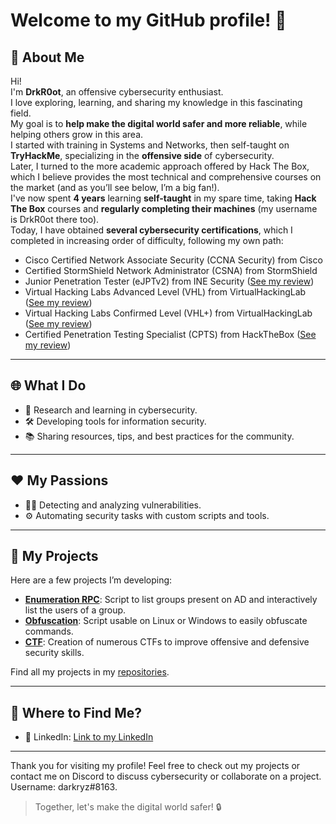 # Welcome to my GitHub profile! 👋

## 🚀 About Me
Hi!  
I'm **DrkR0ot**, an offensive cybersecurity enthusiast.  
I love exploring, learning, and sharing my knowledge in this fascinating field.  
My goal is to **help make the digital world safer and more reliable**, while helping others grow in this area.  
I started with training in Systems and Networks, then self-taught on **TryHackMe**, specializing in the **offensive side** of cybersecurity.  
Later, I turned to the more academic approach offered by Hack The Box, which I believe provides the most technical and comprehensive courses on the market (and as you’ll see below, I’m a big fan!).  
I've now spent **4 years** learning **self-taught** in my spare time, taking **Hack The Box** courses and **regularly completing their machines** (my username is DrkR0ot there too).  
Today, I have obtained **several cybersecurity certifications**, which I completed in increasing order of difficulty, following my own path:
- Cisco Certified Network Associate Security (CCNA Security) from Cisco 
- Certified StormShield Network Administrator (CSNA) from StormShield
- Junior Penetration Tester (eJPTv2) from INE Security ([See my review](https://www.linkedin.com/posts/gregoire-durand-drkr0ot_cybersecurity-pentesting-redteam-activity-7020064853155282945-7r3w))
- Virtual Hacking Labs Advanced Level (VHL) from VirtualHackingLab ([See my review](https://www.linkedin.com/posts/gregoire-durand-drkr0ot_certification-vhl-advanced-level-activity-7057792024183109632-ucQK))
- Virtual Hacking Labs Confirmed Level (VHL+) from VirtualHackingLab ([See my review](https://www.linkedin.com/posts/gregoire-durand-drkr0ot_certification-vhl-activity-7086330235389898752-2c0v))
- Certified Penetration Testing Specialist (CPTS) from HackTheBox ([See my review](https://www.linkedin.com/posts/gregoire-durand-drkr0ot_certified-penetration-testing-specialist-activity-7103439723838619648-r1b9))

---

## 🌐 What I Do
- 🔐 Research and learning in cybersecurity.
- 🛠️ Developing tools for information security.
- 📚 Sharing resources, tips, and best practices for the community.

---

## ❤️ My Passions
- 🕵️‍♂️ Detecting and analyzing vulnerabilities.
- ⚙️ Automating security tasks with custom scripts and tools.

---

## 📂 My Projects
Here are a few projects I’m developing:
- **[Enumeration RPC](https://github.com/DrkR0ot/Enumeration-RPC)**: Script to list groups present on AD and interactively list the users of a group.
- **[Obfuscation](https://github.com/DrkR0ot/Obfuscation)**: Script usable on Linux or Windows to easily obfuscate commands.
- **[CTF](https://github.com/DrkR0ot/CTF)**: Creation of numerous CTFs to improve offensive and defensive security skills.

Find all my projects in my [repositories](https://github.com/DrkR0ot?tab=repositories).

---

## 🌟 Where to Find Me?
- 💬 LinkedIn: [Link to my LinkedIn](https://www.linkedin.com/in/gregoire-durand-drkr0ot/)

---

Thank you for visiting my profile! Feel free to check out my projects or contact me on Discord to discuss cybersecurity or collaborate on a project. Username: darkryz#8163.

> Together, let's make the digital world safer! 🔒
